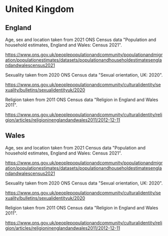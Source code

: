 # United Kingdom

## England

Age, sex and location taken from 2021 ONS Census data "Population and household estimates, England and Wales: Census 2021".

https://www.ons.gov.uk/peoplepopulationandcommunity/populationandmigration/populationestimates/datasets/populationandhouseholdestimatesenglandandwalescensus2021

Sexuality taken from 2020 ONS Census data "Sexual orientation, UK: 2020".

https://www.ons.gov.uk/peoplepopulationandcommunity/culturalidentity/sexuality/bulletins/sexualidentityuk/2020

Religion taken from 2011 ONS Census data "Religion in England and Wales 2011".

https://www.ons.gov.uk/peoplepopulationandcommunity/culturalidentity/religion/articles/religioninenglandandwales2011/2012-12-11

## Wales

Age, sex and location taken from 2021 Census data "Population and household estimates, England and Wales: Census 2021".

https://www.ons.gov.uk/peoplepopulationandcommunity/populationandmigration/populationestimates/datasets/populationandhouseholdestimatesenglandandwalescensus2021

Sexuality taken from 2020 ONS Census data "Sexual orientation, UK: 2020".

https://www.ons.gov.uk/peoplepopulationandcommunity/culturalidentity/sexuality/bulletins/sexualidentityuk/2020

Religion taken from 2011 ONS Census data "Religion in England and Wales 2011".

https://www.ons.gov.uk/peoplepopulationandcommunity/culturalidentity/religion/articles/religioninenglandandwales2011/2012-12-11
